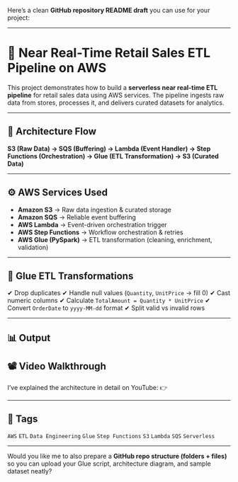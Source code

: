 Here’s a clean **GitHub repository README draft** you can use for your project:

---

# 🚀 Near Real-Time Retail Sales ETL Pipeline on AWS

This project demonstrates how to build a **serverless near real-time ETL pipeline** for retail sales data using AWS services. The pipeline ingests raw data from stores, processes it, and delivers curated datasets for analytics.

---

## 📌 Architecture Flow

**S3 (Raw Data) → SQS (Buffering) → Lambda (Event Handler) → Step Functions (Orchestration) → Glue (ETL Transformation) → S3 (Curated Data)**

---

## ⚙️ AWS Services Used

* **Amazon S3** → Raw data ingestion & curated storage
* **Amazon SQS** → Reliable event buffering
* **AWS Lambda** → Event-driven orchestration trigger
* **AWS Step Functions** → Workflow orchestration & retries
* **AWS Glue (PySpark)** → ETL transformation (cleaning, enrichment, validation)

---


## 🧹 Glue ETL Transformations

✔ Drop duplicates
✔ Handle null values (`Quantity`, `UnitPrice` → fill 0)
✔ Cast numeric columns
✔ Calculate `TotalAmount = Quantity * UnitPrice`
✔ Convert `OrderDate` to `yyyy-MM-dd` format
✔ Split valid vs invalid rows

---

## 📊 Output


## 📽️ Video Walkthrough

I’ve explained the architecture in detail on YouTube:
👉 

---

## 🔖 Tags

`AWS` `ETL` `Data Engineering` `Glue` `Step Functions` `S3` `Lambda` `SQS` `Serverless`

---

Would you like me to also prepare a **GitHub repo structure (folders + files)** so you can upload your Glue script, architecture diagram, and sample dataset neatly?
